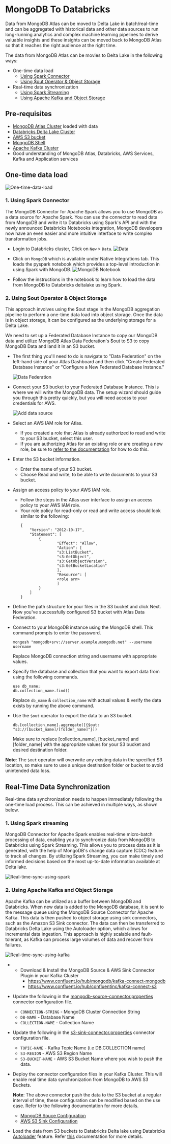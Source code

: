 # MongoDB To Databricks
Data from MongoDB Atlas can be moved to Delta Lake in batch/real-time and can be aggregated with historical data and other data sources to run long-running analytics and complex machine learning pipelines to derive valuable insights and these insights can be moved back to MongoDB Atlas so that it reaches the right audience at the right time.

The data from MongoDB Atlas can be movies to Delta Lake in the following ways:
- One-time data load
    - [Using Spark Connector](#1-using-spark-connector)
    - [Using $out Operator & Object Storage](#2-using-out-operator--object-storage)
- Real-time data synchronization
    - [Using Spark Streaming](#1-using-spark-streaming)
    - [Using Apache Kafka and Object Storage](#2-using-apache-kafka-and-object-storage)

## Pre-requisites
- [MongoDB Atlas Cluster](https://www.mongodb.com/docs/atlas/tutorial/deploy-free-tier-cluster/) loaded with data
- [Databricks Delta Lake Cluster](https://www.databricks.com/product/delta-lake-on-databricks)
- [AWS S3 bucket](https://aws.amazon.com/s3/)
- [MongoDB Shell](https://www.mongodb.com/try/download/shell)
- [Apache Kafka Cluster](https://kafka.apache.org/)
- Good understanding of MongoDB Atlas, Databricks, AWS Services, Kafka and Application services


## One-time data load
![One-time-data-load](/images/one-time-data-load.png)

### 1. Using Spark Connector
The MongoDB Connector for Apache Spark allows you to use MongoDB as a data source for Apache Spark. You can use the connector to read data from MongoDB and write it to Databricks using Spark's API and with the newly announced Databricks Notebooks integration, MongoDB developers now have an even easier and more intuitive interface to write complex transformation jobs.

- Login to Databricks cluster, Click on `New` > `Data`.
    ![Data](/images/new-data.jpeg)

- Click on `MongoDB` which is available under Native Integrations tab. This loads the pyspark notebook which provides a top-level introduction in using Spark with MongoDB.
    ![MongoDB Notebook](/images/mongodb-notebook.jpeg)

- Follow the instructions in the notebook to learn how to load the data from MongoDB to Databricks deltalake using Spark.
 
 
### 2. Using $out Operator & Object Storage
This approach involves using the $out stage in the MongoDB aggregation pipeline to perform a one-time data load into object storage. Once the data is in object storage, it can be configured as the underlying storage for a Delta Lake.

We need to set up a Federated Database Instance to copy our MongoDB data and utilize MongoDB Atlas Data Federation's $out to S3 to copy MongoDB Data and land it in an S3 bucket. 

- The first thing you'll need to do is navigate to "Data Federation" on the left-hand side of your Atlas Dashboard and then click "Create Federated Database Instance" or "Configure a New Federated Database Instance."

    ![Data Federation](/images/data_federation.jpeg)

- Connect your S3 bucket to your Federated Database Instance. This is where we will write the MongoDB data. The setup wizard should guide you through this pretty quickly, but you will need access to your credentials for AWS.

    ![Add data source](/images/add_data_source.jpeg)

- Select an AWS IAM role for Atlas.
    - If you created a role that Atlas is already authorized to read and write to your S3 bucket, select this user.
    - If you are authorizing Atlas for an existing role or are creating a new role, be sure to [refer to the documentation](https://docs.mongodb.com/datalake/deployment/deploy-s3/?_ga=2.93289885.12980670.1672725304-988028800.1667488630#select-an-iam-role-for) for how to do this.

- Enter the S3 bucket information.
    - Enter the name of your S3 bucket.
    - Choose Read and write, to be able to write documents to your S3 bucket.

- Assign an access policy to your AWS IAM role.
    - Follow the steps in the Atlas user interface to assign an access policy to your AWS IAM role.
    - Your role policy for read-only or read and write access should look similar to the following:
        ```
        {
            "Version": "2012-10-17",
            "Statement": [
                {
                        "Effect": "Allow",
                        "Action": [
                        "s3:ListBucket",
                        "s3:GetObject",
                        "s3:GetObjectVersion",
                        "s3:GetBucketLocation"
                        ],
                        "Resource": [
                        <role arn>
                        ]
                }
            ]
        }
        ```

- Define the path structure for your files in the S3 bucket and click Next. Now you've successfully configured S3 bucket with Atlas Data Federation.

- Connect to your MongoDB instance using the MongoDB shell. This command prompts to enter the password.
    ```
    mongosh "mongodb+srv://server.example.mongodb.net" --username username
    ```
    Replace MongoDB connection string and username with appropriate values.

- Specify the database and collection that you want to export data from using the following commands.
    ```
    use db_name;
    db.collection_name.find()
    ```
    Replace `db_name` & `collection_name` with actual values & verify the data exists by running the above command.

- Use the `$out` operator to export the data to an S3 bucket. 
    ```
    db.[collection_name].aggregate([{$out: "s3://[bucket_name]/[folder_name]"}])
    ```
    Make sure to replace [collection_name], [bucket_name] and [folder_name] with the appropriate values for your S3 bucket and desired destination folder.

**Note**: The `$out` operator will overwrite any existing data in the specified S3 location, so make sure to use a unique destination folder or bucket to avoid unintended data loss.

## Real-Time Data Synchronization
Real-time data synchronization needs to happen immediately following the one-time load process. This can be achieved in multiple ways, as shown below.


### 1. Using Spark streaming
MongoDB Connector for Apache Spark enables real-time micro-batch processing of data, enabling you to synchronize data from MongoDB to Databricks using Spark Streaming. This allows you to process data as it is generated, with the help of MongoDB's change data capture (CDC) feature to track all changes. By utilizing Spark Streaming, you can make timely and informed decisions based on the most up-to-date information available at Delta lake.

![Real-time-sync-using-spark](/images/real-time-sync-using-spark.png)


### 2. Using Apache Kafka and Object Storage 
Apache Kafka can be utilized as a buffer between MongoDB and Databricks. When new data is added to the MongoDB database, it is sent to the message queue using the MongoDB Source Connector for Apache Kafka. This data is then pushed to object storage using sink connectors, such as the Amazon S3 Sink connector. The data can then be transferred to Databricks Delta Lake using the Autoloader option, which allows for incremental data ingestion. This approach is highly scalable and fault-tolerant, as Kafka can process large volumes of data and recover from failures.

![Real-time-sync-using-kafka](/images/real-time-sync-using-kafka.png)

- - Download & Install the MongoDB Source & AWS Sink Connector Plugin in your Kafka Cluster 
    - https://www.confluent.io/hub/mongodb/kafka-connect-mongodb
    - https://www.confluent.io/hub/confluentinc/kafka-connect-s3

- Update the following in the [mongodb-source-connector.properties](/connection-properties/mongodb-source-connector.properties) connector configuration file.
    - `CONNECTION-STRING` - MongoDB Cluster Connection String
    - `DB-NAME` - Database Name
    - `COLLECTION-NAME` - Collection Name

- Update the following in the [s3-sink-connector.properties](/connection-properties/s3-sink-connector.properties) connector configuration file.
    - `TOPIC-NAME` - Kafka Topic Name (i.e DB.COLLECTION name)
    - `S3-REGION` - AWS S3 Region Name
    - `S3-BUCKET-NAME` - AWS S3 Bucket Name where you wish to push the data.

- Deploy the connector configuration files in your Kafka Cluster. This will enable real time data synchronization from MongoDB to AWS S3 Buckets.

    **Note**: The above connector push the data to the S3 bucket at a regular interval of time, these configuration can be modified based on the use case. Refer to the following documentation for more details.
    - [MongoDB Souce Configuration](https://www.mongodb.com/docs/kafka-connector/current/source-connector/configuration-properties/)
    - [AWS S3 Sink Configuration](https://docs.confluent.io/kafka-connectors/s3-sink/current/configuration_options.html)

- Load the data from S3 buckets to Databricks Delta lake using Databricks [Autoloader](https://docs.databricks.com/ingestion/auto-loader/index.html) feature. Refer [this](https://docs.databricks.com/ingestion/auto-loader/unity-catalog.html) documentation for more details.